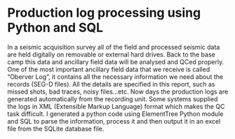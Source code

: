 # Production log processing using Python and SQL

In a seismic acquisition survey all of the field and processed seismic data are held digitally on removable or external hard drives. Back to the base camp this data and ancillary field data will be analysed and QCed properly.
One of the most important ancillary field data that we receive is called “Oberver Log”, it contains all the necessary information we need about the records (SEG-D files). All the details are specified in this report, such as missed shots, bad traces, noisy files…etc.
Now days the production logs are generated automatically from the recording unit. Some systems supplied the logs in XML (Extensible Markup Language) format which makes the QC task difficult.
I generated a python code using ElementTree Python module and SQL to parse the information, process it and then output it in an excel file from the SQLite database file.





